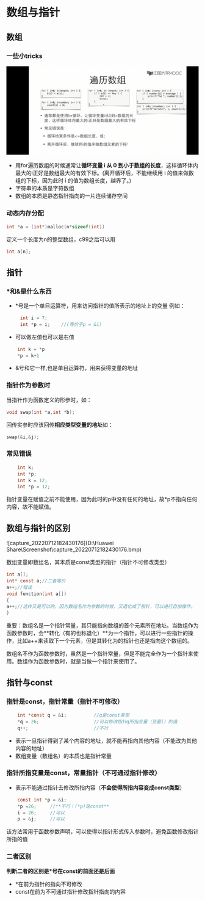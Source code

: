 # 数组与指针
## 数组
### 一些小tricks
<img src="数组与指针.assets/Screenshot_20221005_003417_com.netease.edu.ucmooc.jpg" alt="Screenshot_20221005_003417_com.netease.edu.ucmooc" style="zoom:80%;" />

- 用for遍历数组的时候通常让**循环变量 i 从 0 到小于数组的长度**，这样循环体内最大的i正好是数组最大的有效下标。(离开循环后，不能继续用 i 的值来做数组的下标，因为此时 i 的值为数组长度，越界了。)
- 字符串的本质是字符数组
- 数组的本质是静态指针指向的一片连续储存空间

### 动态内存分配
```c
int *a = (int*)malloc(n*sizeof(int))
```
定义一个长度为n的整型数组，c99之后可以用
```c
int a[n];
```
## 指针
### \*和&是什么东西
- \*号是一个单目运算符，用来访问指针的值所表示的地址上的变量
	例如：
```	c
	 int i = 7;
	 int *p = i;    //(等价于p = &i)
```

- 可以做左值也可以是右值
```c
	int k = *p
	*p = k+1
```
- &号和它一样,也是单目运算符，用来获得变量的地址
### 指针作为参数时
当指针作为函数定义的形参时，如：
```c
void swap(int *a,int *b);
```
回传实参时应该回传**相应类型变量的地址**如：
```c
swap(&i,&j);
```
### 常见错误

```c
	int k;
	int *p;
	int k = 12;
	int *p = 12;
```

指针变量在赋值之前不能使用，因为此时的p中没有任何的地址，故*p不指向任何内容，故不能赋值。

## 数组与指针的区别

![capture_20220712182430176](D:\Huawei Share\Screenshot\capture_20220712182430176.bmp)

数组变量即数组名，其本质是const类型的指针（指针不可修改类型）

```c
int a[];
int* const a;//二者等价
a++;//错误
void function(int a[])
{
a++;//这样又是可以的，因为数组名作为参数的时候，又退化成了指针，可以进行自加操作。
}
```
重要：数组名是一个指针常量，其只能指向数组的首个元素所在地址。当数组作为函数参数时，会**转化（有的也称退化）**为一个指针，可以进行一些指针的操作，比如a++来读取下一个元素，但是其转化为的指针也还是指向这个数组的。

数组名不作为函数参数时，虽然是一个指针常量，但是不能完全作为一个指针来使用。数组作为函数参数时，就是当做一个指针来使用了。
## 指针与const

### 指针是const，指针常量（指针不可修改）
```c
	int *const q = &i;     		//q是const类型
	*q = 26;         			//可以修改指针q所指变量（变量i）的值
	q++;                        //不行
```
- 表示一旦指针得到了某个内容的地址，就不能再指向其他内容（不能改为其他内容的地址）
- 数组变量（数组名）的本质也是指针常量

### 指针所指变量是const，常量指针（不可通过指针修改）
- 表示不能通过指针去修改所指内容（**不会使得所指内容变成const类型**）
```c
	const int *p = &i;
	*p =26;	  	//**不行！(*p)是const**
	i = 26;		//可以
	p = &j;		//可以
```

该方法常用于函数参数声明，可以使得以指针形式传入参数时，避免函数修改指针所指的值
### 二者区别
**判断二者的区别是\*号在const的前面还是后面**

- \*在前为指针的指向不可修改
- const在前为不可通过指针修改指针指向的内容


